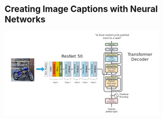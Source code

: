 # Creating Image Captions with Neural Networks

<img src="images/architecture2.png" width=800px /><br>

<!--- <img src="images/riding_people_att1.png" width=40% /> 
<img src="images/riding_people_att3.png" width=40% /> --->